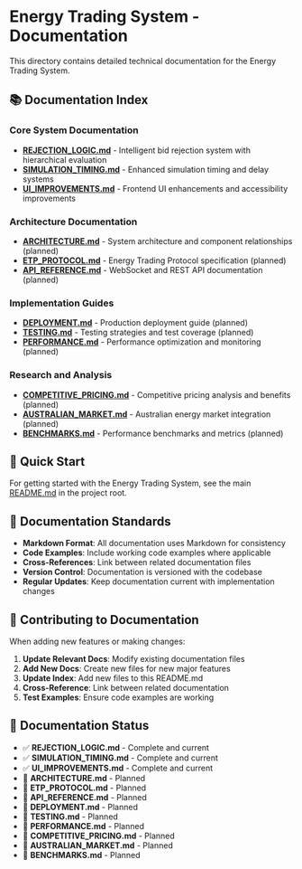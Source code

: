 # Energy Trading System - Documentation

This directory contains detailed technical documentation for the Energy Trading System.

## 📚 Documentation Index

### Core System Documentation

- **[REJECTION_LOGIC.md](./REJECTION_LOGIC.md)** - Intelligent bid rejection system with hierarchical evaluation
- **[SIMULATION_TIMING.md](./SIMULATION_TIMING.md)** - Enhanced simulation timing and delay systems
- **[UI_IMPROVEMENTS.md](./UI_IMPROVEMENTS.md)** - Frontend UI enhancements and accessibility improvements

### Architecture Documentation

- **[ARCHITECTURE.md](./ARCHITECTURE.md)** - System architecture and component relationships (planned)
- **[ETP_PROTOCOL.md](./ETP_PROTOCOL.md)** - Energy Trading Protocol specification (planned)
- **[API_REFERENCE.md](./API_REFERENCE.md)** - WebSocket and REST API documentation (planned)

### Implementation Guides

- **[DEPLOYMENT.md](./DEPLOYMENT.md)** - Production deployment guide (planned)
- **[TESTING.md](./TESTING.md)** - Testing strategies and test coverage (planned)
- **[PERFORMANCE.md](./PERFORMANCE.md)** - Performance optimization and monitoring (planned)

### Research and Analysis

- **[COMPETITIVE_PRICING.md](./COMPETITIVE_PRICING.md)** - Competitive pricing analysis and benefits (planned)
- **[AUSTRALIAN_MARKET.md](./AUSTRALIAN_MARKET.md)** - Australian energy market integration (planned)
- **[BENCHMARKS.md](./BENCHMARKS.md)** - Performance benchmarks and metrics (planned)

## 🚀 Quick Start

For getting started with the Energy Trading System, see the main [README.md](../README.md) in the project root.

## 📖 Documentation Standards

- **Markdown Format**: All documentation uses Markdown for consistency
- **Code Examples**: Include working code examples where applicable
- **Cross-References**: Link between related documentation files
- **Version Control**: Documentation is versioned with the codebase
- **Regular Updates**: Keep documentation current with implementation changes

## 🔄 Contributing to Documentation

When adding new features or making changes:

1. **Update Relevant Docs**: Modify existing documentation files
2. **Add New Docs**: Create new files for new major features
3. **Update Index**: Add new files to this README.md
4. **Cross-Reference**: Link between related documentation
5. **Test Examples**: Ensure code examples are working

## 📝 Documentation Status

- ✅ **REJECTION_LOGIC.md** - Complete and current
- ✅ **SIMULATION_TIMING.md** - Complete and current
- ✅ **UI_IMPROVEMENTS.md** - Complete and current
- 🔄 **ARCHITECTURE.md** - Planned
- 🔄 **ETP_PROTOCOL.md** - Planned
- 🔄 **API_REFERENCE.md** - Planned
- 🔄 **DEPLOYMENT.md** - Planned
- 🔄 **TESTING.md** - Planned
- 🔄 **PERFORMANCE.md** - Planned
- 🔄 **COMPETITIVE_PRICING.md** - Planned
- 🔄 **AUSTRALIAN_MARKET.md** - Planned
- 🔄 **BENCHMARKS.md** - Planned
